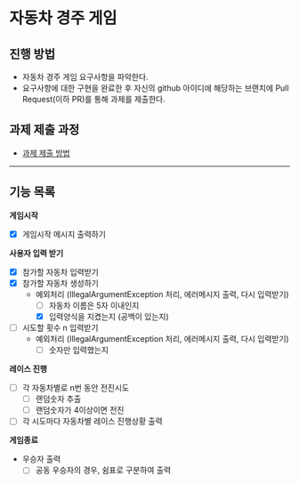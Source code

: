 # 자동차 경주 게임
## 진행 방법
* 자동차 경주 게임 요구사항을 파악한다.
* 요구사항에 대한 구현을 완료한 후 자신의 github 아이디에 해당하는 브랜치에 Pull Request(이하 PR)를 통해 과제를 제출한다.

## 과제 제출 과정
* [과제 제출 방법](https://github.com/next-step/nextstep-docs/tree/master/precourse)

---
## 기능 목록

**게임시작**
- [X]  게임시작 메시지 출력하기

**사용자 입력 받기**
- [X]  참가할 자동차 입력받기
- [X]  참가할 자동차 생성하기
   - 예외처리 (IllegalArgumentException 처리, 에러메시지 출력, 다시 입력받기)
      - [ ] 자동차 이름은 5자 이내인지
      - [X] 입력양식을 지켰는지 (공백이 있는지)

- [ ]  시도할 횟수 n 입력받기
    - 예외처리 (IllegalArgumentException 처리, 에러메시지 출력, 다시 입력받기)
        - [ ]  숫자만 입력했는지

**레이스 진행**
- [ ]  각 자동차별로 n번 동안 전진시도
    - [ ]  랜덤숫자 추출
    - [ ]  랜덤숫자가 4이상이면 전진
- [ ]  각 시도마다 자동차별 레이스 진행상황 출력

**게임종료**
- 우승자 출력
    - [ ]  공동 우승자의 경우, 쉼표로 구분하여 출력

